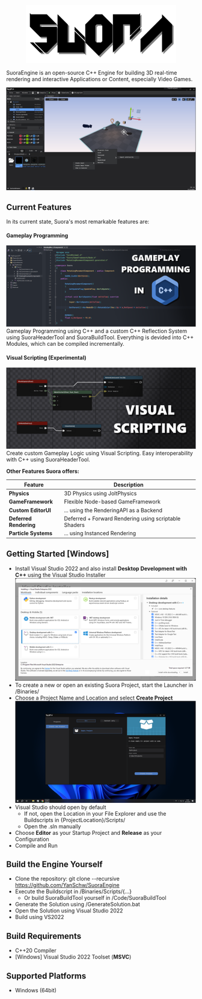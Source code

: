 
<p align="center">
  <a href="https://github.com/YanSchw/SuoraEngine">
    <img src="Content/EngineContent/SuoraLogo.png" width="400" alt="Suora Engine logo">
  </a>
</p>

SuoraEngine is an open-source C++ Engine for building 3D real-time rendering and interactive Applications or Content, especially Video Games.

![Screenshot of the Suora Engine editor](Docs/Images/SuoraInEditorScreenshot.png)

## Current Features
In its current state, Suora's most remarkable features are:

#### Gameplay Programming
![Gameplay Programming](Docs/Images/SuoraCPP_Programming.png)
Gameplay Programming using C++ and a custom C++ Reflection System using SuoraHeaderTool and SuoraBuildTool. Everything is devided into C++ Modules, which can be compiled incrementally.

#### Visual Scripting (Experimental)
![Visual Scripting](Docs/Images/VisualScripting.png)
Create custom Gameplay Logic using Visual Scripting. Easy interoperability with C++ using SuoraHeaderTool.

**Other Features Suora offers:**

| Feature                               | Description                                               |
| -------                               | -----------                                               |
| **Physics**                           | 3D Physics using JoltPhysics                              |
| **GameFramework**                     | Flexible Node-based GameFramework                         |
| **Custom EditorUI**                   | ... using the RenderingAPI as a Backend                   |
| **Deferred Rendering**                | Deferred + Forward Rendering using scriptable Shaders     |
| **Particle Systems**                  | ... using Instanced Rendering                             |

## Getting Started [Windows]
- Install Visual Studio 2022 and also install **Desktop Development with C++** using the Visual Studio Installer
![Screenshot of VS2022-Installer-Workloads](Docs/Images/VS2022-Installer-Workloads.png)
- To create a new or open an existing Suora Project, start the Launcher in /Binaries/
- Choose a Project Name and Location and select **Create Project**
![CreateProject](Docs/Images/CreateProject.png)
- Visual Studio should open by default
  - If not, open the Location in your File Explorer and use the Buildscripts in {ProjectLocation}/Scripts/
  - Open the .sln manually
- Choose **Editor** as your Startup Project and **Release** as your Configuration
- Compile and Run

## Build the Engine Yourself
- Clone the repository: git clone --recursive https://github.com/YanSchw/SuoraEngine
- Execute the Buildscript in /Binaries/Scripts/{...}
  - Or build SuoraBuildTool yourself in /Code/SuoraBuildTool
- Generate the Solution using /GenerateSolution.bat
- Open the Solution using Visual Studio 2022
- Build using VS2022

## Build Requirements
- C++20 Compiler
- [Windows] Visual Studio 2022 Toolset (**MSVC**)

## Supported Platforms
- Windows (64bit)

